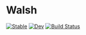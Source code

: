 # Walsh

[![Stable](https://img.shields.io/badge/docs-stable-blue.svg)](https://syoshida1983.github.io/Walsh.jl/stable/)
[![Dev](https://img.shields.io/badge/docs-dev-blue.svg)](https://syoshida1983.github.io/Walsh.jl/dev/)
[![Build Status](https://github.com/syoshida1983/Walsh.jl/actions/workflows/CI.yml/badge.svg?branch=master)](https://github.com/syoshida1983/Walsh.jl/actions/workflows/CI.yml?query=branch%3Amaster)
